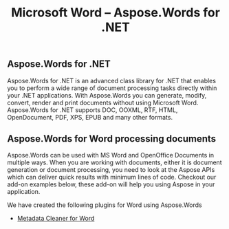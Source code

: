 ﻿---
title: Microsoft Word – Aspose.Words for .NET
articleTitle: Microsoft Word
linktitle: Microsoft Word
description: "Aspose.Words plugins for Microsoft Word using C#."
type: docs
weight: 50
url: /net/aspose-words-net-for-word/
---

## Aspose.Words for .NET

Aspose.Words for .NET is an advanced class library for .NET that enables you to perform a wide range of document processing tasks directly within your .NET applications.
With Aspose.Words you can generate, modify, convert, render and print documents without using Microsoft Word.
Aspose.Words for .NET supports DOC, OOXML, RTF, HTML, OpenDocument, PDF, XPS, EPUB and many other formats.

## Aspose.Words for Word processing documents

Aspose.Words can be used with MS Word and OpenOffice Documents in multiple ways. When you are working with documents, either it is document generation or document processing, you need to look at the Aspose APIs which can deliver quick results with minimum lines of code. Checkout our add-on examples below, these add-on will help you using Aspose in your application.

We have created the following plugins for Word using Aspose.Words

- [Metadata Cleaner for Word](/words/net/metadata-cleaner-for-word/)
